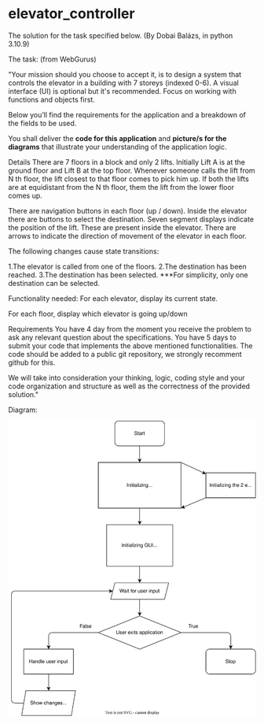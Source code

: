 # elevator_controller

The solution for the task specified below. (By Dobai Balázs, in python 3.10.9)

The task: (from WebGurus)

"Your mission should you choose to accept it, is to design a system that controls the elevator in a building with 7 storeys (indexed 0-6). A visual interface (UI) is optional but it's recommended. Focus on working with functions and objects first.

Below you’ll find the requirements for the application and a breakdown of the fields to be used.

You shall deliver the **code for this application** and **picture/s for the diagrams** that illustrate your understanding of the application logic.

Details
There are 7 floors in a block and only 2 lifts. Initially Lift A is at the ground floor and Lift B at the top floor. Whenever someone calls the lift from N th floor, the lift closest to that floor comes to pick him up. If both the lifts are at equidistant from the N th floor, them the lift from the lower floor comes up.

There are navigation buttons in each floor (up / down). Inside the elevator there are buttons to select the destination. Seven segment displays indicate the position of the lift. These are present inside the elevator. There are arrows to indicate the direction of movement of the elevator in each floor.

The following changes cause state transitions:

1.The elevator is called from one of the floors.
2.The destination has been reached.
3.The destination has been selected.
***For simplicity, only one destination can be selected.

Functionality needed:
For each elevator, display its current state.

For each floor, display which elevator is going up/down

Requirements
You have 4 day from the moment you receive the problem to ask any relevant question about the specifications. You have 5 days to submit your code that implements the above mentioned functionalities. The code should be added to a public git repository, we strongly recomment github for this.

We will take into consideration your thinking, logic, coding style and your code organization and structure as well as the correctness of the provided solution."

Diagram:

![Alt](./diagram.svg)